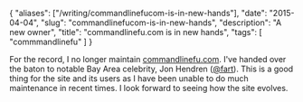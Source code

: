 {
    "aliases": ["/writing/commandlinefucom-is-in-new-hands"],
    "date": "2015-04-04",
    "slug": "commandlinefucom-is-in-new-hands",
    "description": "A new owner",
    "title": "commandlinefu.com is in new hands",
    "tags": [
        "commmandlinefu"
    ]
}

For the record, I no longer maintain
[commandlinefu.com](http://www.commandlinefu.com/). I've handed over the
baton to notable Bay Area celebrity, Jon Hendren
([@fart](https://twitter.com/fart)). This is a good thing for the site
and its users as I have been unable to do much maintenance in recent
times. I look forward to seeing how the site evolves.
